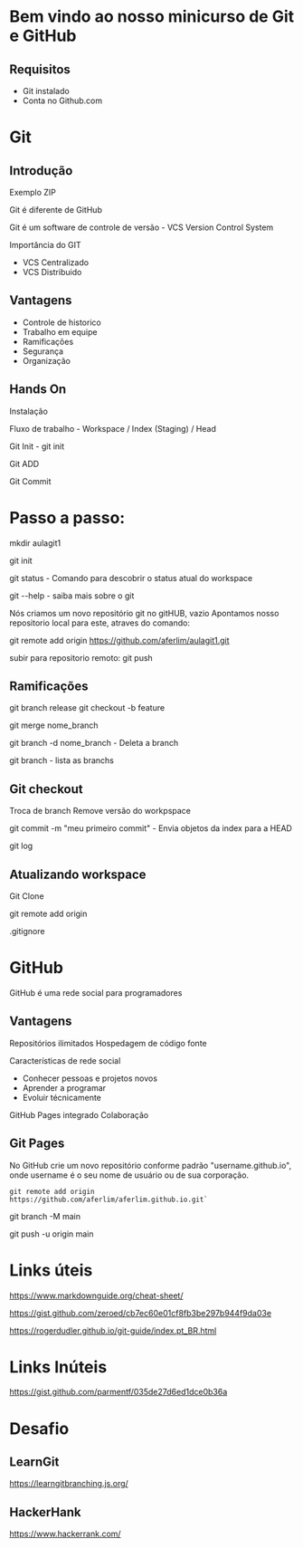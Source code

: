# Bem vindo ao nosso minicurso de Git e GitHub

## Requisitos

- Git instalado
- Conta no Github.com

# Git

## Introdução

Exemplo ZIP

Git é diferente de GitHub

Git é um software de controle de versão - VCS Version Control System

Importância do GIT

- VCS Centralizado
- VCS Distribuido

## Vantagens

- Controle de historico
- Trabalho em equipe
- Ramificações
- Segurança
- Organização

## Hands On

Instalação

Fluxo de trabalho - Workspace / Index (Staging) / Head

Git Init - git init

Git ADD

Git Commit



# Passo a passo:

mkdir aulagit1

git init

git status - Comando para descobrir o status atual do workspace

git --help - saiba mais sobre o git

Nós criamos um novo repositório git no gitHUB, vazio
Apontamos nosso repositorio local para este, atraves do comando:

git remote add origin https://github.com/aferlim/aulagit1.git

subir para repositorio remoto: git push

## Ramificações

git branch release
git checkout -b feature

git merge nome_branch

git branch -d nome_branch - Deleta a branch

git branch - lista as branchs

## Git checkout

Troca de branch
Remove versão do workpspace

git commit -m "meu primeiro commit" - Envia objetos da index para a HEAD

git log

## Atualizando workspace

Git Clone

git remote add origin

.gitignore

# GitHub

GitHub é uma rede social para programadores

## Vantagens

Repositórios ilimitados
Hospedagem de código fonte

Características de rede social

- Conhecer pessoas e projetos novos
- Aprender a programar
- Evoluir técnicamente

GitHub Pages integrado
Colaboração

## Git Pages

No GitHub crie um novo repositório conforme padrão "username.github.io", onde username é o seu nome de usuário ou de sua corporação.

    git remote add origin https://github.com/aferlim/aferlim.github.io.git`

git branch -M main

git push -u origin main

# Links úteis

https://www.markdownguide.org/cheat-sheet/

https://gist.github.com/zeroed/cb7ec60e01cf8fb3be297b944f9da03e

https://rogerdudler.github.io/git-guide/index.pt_BR.html

# Links Inúteis

https://gist.github.com/parmentf/035de27d6ed1dce0b36a


# Desafio

## LearnGit

https://learngitbranching.js.org/

## HackerHank

https://www.hackerrank.com/
